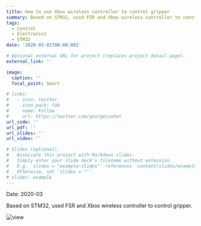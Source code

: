 ```yaml
---
title: How to use Xbox wireless controller to control gripper
summary: Based on STM32, ussd FSR and Xbox wireless controller to control gripper.
tags:
  - Control
  - Electronics
  - STM32
date: '2020-03-01T00:00:00Z'

# Optional external URL for project (replaces project detail page).
external_link: ''

image:
  caption: ''
  focal_point: Smart

# links:
#   - icon: twitter
#     icon_pack: fab
#     name: Follow
#     url: https://twitter.com/georgecushen
url_code: ''
url_pdf: ''
url_slides: ''
url_video: ''

# Slides (optional).
#   Associate this project with Markdown slides.
#   Simply enter your slide deck's filename without extension.
#   E.g. `slides = "example-slides"` references `content/slides/example-slides.md`.
#   Otherwise, set `slides = ""`.
# slides: example
---
```

Date: 2020-03

Based on STM32, used FSR and Xbox wireless controller to control gripper.

![view](./view.png)
